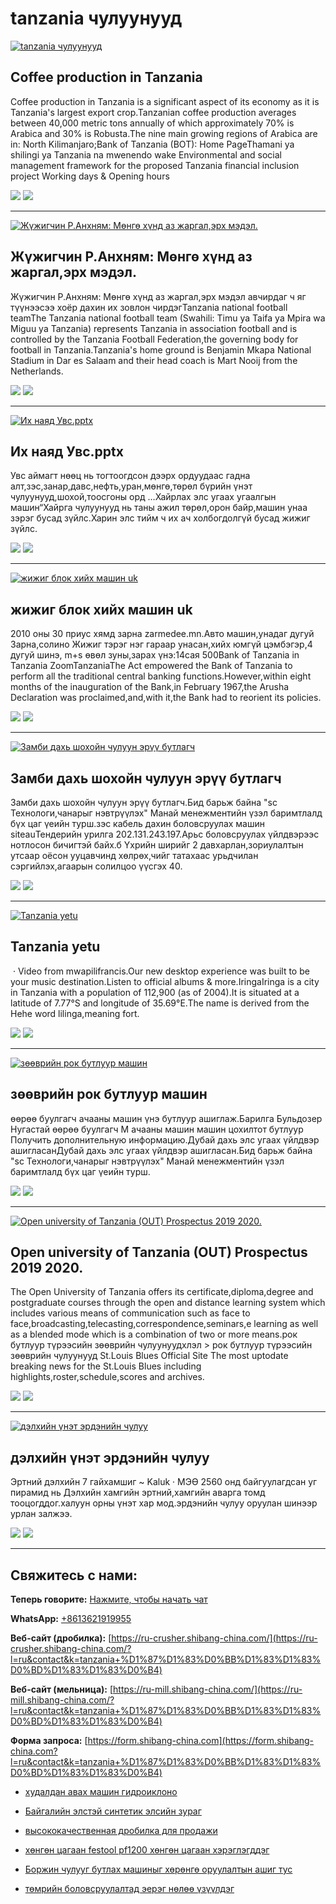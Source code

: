 # tanzania чулуунууд

<a href="https://swt.shibang-china.com/?l=ru&img&k=tanzania+%D1%87%D1%83%D0%BB%D1%83%D1%83%D0%BD%D1%83%D1%83%D0%B4" target="_blank">![tanzania чулуунууд](http://static.shibang-china.com/all-800x300/451.jpg)</a>

## Coffee production in Tanzania
Coffee production in Tanzania is a significant aspect of its economy as it is Tanzania's largest export crop.Tanzanian coffee production averages between 40,000 metric tons annually of which approximately 70% is Arabica and 30% is Robusta.The nine main growing regions of Arabica are in: North Kilimanjaro;Bank of Tanzania (BOT): Home PageThamani ya shilingi ya Tanzania na mwenendo wake Environmental and social management framework for the proposed Tanzania financial inclusion project Working days &amp; Opening hours


<a href="https://whatsapp.shibangsoft.com/WhatsApp.php" target="_blank" title="WhatsApp">![](http://static.shibang-china.com/icon/whatsapp.png)</a> <a href="https://swt.shibang-china.com/?l=ru&icon&k=tanzania+%D1%87%D1%83%D0%BB%D1%83%D1%83%D0%BD%D1%83%D1%83%D0%B4" target="_blank">![](http://static.shibang-china.com/icon/chat-ru.png)</a>

---

<a href="https://swt.shibang-china.com/?l=ru&img&k=tanzania+%D1%87%D1%83%D0%BB%D1%83%D1%83%D0%BD%D1%83%D1%83%D0%B4" target="_blank">![Жүжигчин Р.Анхням: Мөнгө хүнд аз жаргал,эрх мэдэл.](http://static.shibang-china.com/all-800x300/469.jpg)</a>

## Жүжигчин Р.Анхням: Мөнгө хүнд аз жаргал,эрх мэдэл.
Жүжигчин Р.Анхням: Мөнгө хүнд аз жаргал,эрх мэдэл авчирдаг ч яг түүнээсээ хоёр дахин их зовлон чирдэгTanzania national football teamThe Tanzania national football team (Swahili: Timu ya Taifa ya Mpira wa Miguu ya Tanzania) represents Tanzania in association football and is controlled by the Tanzania Football Federation,the governing body for football in Tanzania.Tanzania's home ground is Benjamin Mkapa National Stadium in Dar es Salaam and their head coach is Mart Nooij from the Netherlands.


<a href="https://whatsapp.shibangsoft.com/WhatsApp.php" target="_blank" title="WhatsApp">![](http://static.shibang-china.com/icon/whatsapp.png)</a> <a href="https://swt.shibang-china.com/?l=ru&icon&k=tanzania+%D1%87%D1%83%D0%BB%D1%83%D1%83%D0%BD%D1%83%D1%83%D0%B4" target="_blank">![](http://static.shibang-china.com/icon/chat-ru.png)</a>

---

<a href="https://swt.shibang-china.com/?l=ru&img&k=tanzania+%D1%87%D1%83%D0%BB%D1%83%D1%83%D0%BD%D1%83%D1%83%D0%B4" target="_blank">![Их наяд Увс.pptx](http://static.shibang-china.com/all-800x300/357.jpg)</a>

## Их наяд Увс.pptx
Увс аймагт нөөц нь тогтоогдсон дээрх ордуудаас гадна алт,зэс,занар,давс,нефть,уран,мөнгө,төрөл бүрийн үнэт чулуунууд,шохой,тоосгоны орд …Хайрлах элс угаах угаалгын машин“Хайрга чулуунууд нь таны ажил төрөл,орон байр,машин унаа зэрэг бусад зүйлс.Харин элс тийм ч их ач холбогдолгүй бусад жижиг зүйлс.


<a href="https://whatsapp.shibangsoft.com/WhatsApp.php" target="_blank" title="WhatsApp">![](http://static.shibang-china.com/icon/whatsapp.png)</a> <a href="https://swt.shibang-china.com/?l=ru&icon&k=tanzania+%D1%87%D1%83%D0%BB%D1%83%D1%83%D0%BD%D1%83%D1%83%D0%B4" target="_blank">![](http://static.shibang-china.com/icon/chat-ru.png)</a>

---

<a href="https://swt.shibang-china.com/?l=ru&img&k=tanzania+%D1%87%D1%83%D0%BB%D1%83%D1%83%D0%BD%D1%83%D1%83%D0%B4" target="_blank">![жижиг блок хийх машин uk](http://static.shibang-china.com/all-800x300/1284.jpg)</a>

## жижиг блок хийх машин uk
2010 оны 30 приус хямд зарна zarmedee.mn.Авто машин,унадаг дугуй Зарна,солино Жижиг тэрэг нэг гараар унасан,хийх юмгүй цэмбэгэр,4 дугуй шинэ, m+s өвөл зуны,зарах үнэ:14сая 500Bank of Tanzania in Tanzania ZoomTanzaniaThe Act empowered the Bank of Tanzania to perform all the traditional central banking functions.However,within eight months of the inauguration of the Bank,in February 1967,the Arusha Declaration was proclaimed,and,with it,the Bank had to reorient its policies.


<a href="https://whatsapp.shibangsoft.com/WhatsApp.php" target="_blank" title="WhatsApp">![](http://static.shibang-china.com/icon/whatsapp.png)</a> <a href="https://swt.shibang-china.com/?l=ru&icon&k=tanzania+%D1%87%D1%83%D0%BB%D1%83%D1%83%D0%BD%D1%83%D1%83%D0%B4" target="_blank">![](http://static.shibang-china.com/icon/chat-ru.png)</a>

---

<a href="https://swt.shibang-china.com/?l=ru&img&k=tanzania+%D1%87%D1%83%D0%BB%D1%83%D1%83%D0%BD%D1%83%D1%83%D0%B4" target="_blank">![Замби дахь шохойн чулуун эрүү бутлагч](http://static.shibang-china.com/all-800x300/1429.jpg)</a>

## Замби дахь шохойн чулуун эрүү бутлагч
Замби дахь шохойн чулуун эрүү бутлагч.Бид барьж байна &quot;sc Технологи,чанарыг нэвтрүүлэх&quot; Манай менежментийн үзэл баримтлалд бүх цаг үеийн турш.зэс кабель дахин боловсруулах машин siteauТендерийн урилга 202.131.243.197.Арьс боловсруулах үйлдвэрээс нотлосон бичигтэй байх.б Үхрийн ширийг 2 давхарлан,зориулалтын утсаар оёсон ууцавчинд хөлрөх,чийг татахаас урьдчилан сэргийлэх,агаарын солилцоо үүсгэх 40.


<a href="https://whatsapp.shibangsoft.com/WhatsApp.php" target="_blank" title="WhatsApp">![](http://static.shibang-china.com/icon/whatsapp.png)</a> <a href="https://swt.shibang-china.com/?l=ru&icon&k=tanzania+%D1%87%D1%83%D0%BB%D1%83%D1%83%D0%BD%D1%83%D1%83%D0%B4" target="_blank">![](http://static.shibang-china.com/icon/chat-ru.png)</a>

---

<a href="https://swt.shibang-china.com/?l=ru&img&k=tanzania+%D1%87%D1%83%D0%BB%D1%83%D1%83%D0%BD%D1%83%D1%83%D0%B4" target="_blank">![Tanzania yetu](http://static.shibang-china.com/all-800x300/1272.jpg)</a>

## Tanzania yetu
&nbsp;&#0183;&#32;Video from mwapilifrancis.Our new desktop experience was built to be your music destination.Listen to official albums &amp; more.IringaIringa is a city in Tanzania with a population of 112,900 (as of 2004).It is situated at a latitude of 7.77&#176;S and longitude of 35.69&#176;E.The name is derived from the Hehe word lilinga,meaning fort.


<a href="https://whatsapp.shibangsoft.com/WhatsApp.php" target="_blank" title="WhatsApp">![](http://static.shibang-china.com/icon/whatsapp.png)</a> <a href="https://swt.shibang-china.com/?l=ru&icon&k=tanzania+%D1%87%D1%83%D0%BB%D1%83%D1%83%D0%BD%D1%83%D1%83%D0%B4" target="_blank">![](http://static.shibang-china.com/icon/chat-ru.png)</a>

---

<a href="https://swt.shibang-china.com/?l=ru&img&k=tanzania+%D1%87%D1%83%D0%BB%D1%83%D1%83%D0%BD%D1%83%D1%83%D0%B4" target="_blank">![зөөврийн рок бутлуур машин](http://static.shibang-china.com/all-800x300/1199.jpg)</a>

## зөөврийн рок бутлуур машин
өөрөө буулгагч ачааны машин үнэ бутлуур ашиглаж.Барилга Бульдозер Нугастай өөрөө буулгагч М ачааны машин машин цохилтот бутлуур Получить дополнительную информацию.Дубай дахь элс угаах үйлдвэр ашигласанДубай дахь элс угаах үйлдвэр ашигласан.Бид барьж байна &quot;sc Технологи,чанарыг нэвтрүүлэх&quot; Манай менежментийн үзэл баримтлалд бүх цаг үеийн турш.


<a href="https://whatsapp.shibangsoft.com/WhatsApp.php" target="_blank" title="WhatsApp">![](http://static.shibang-china.com/icon/whatsapp.png)</a> <a href="https://swt.shibang-china.com/?l=ru&icon&k=tanzania+%D1%87%D1%83%D0%BB%D1%83%D1%83%D0%BD%D1%83%D1%83%D0%B4" target="_blank">![](http://static.shibang-china.com/icon/chat-ru.png)</a>

---

<a href="https://swt.shibang-china.com/?l=ru&img&k=tanzania+%D1%87%D1%83%D0%BB%D1%83%D1%83%D0%BD%D1%83%D1%83%D0%B4" target="_blank">![Open university of Tanzania (OUT) Prospectus 2019 2020.](http://static.shibang-china.com/all-800x300/1134.jpg)</a>

## Open university of Tanzania (OUT) Prospectus 2019 2020.
The Open University of Tanzania offers its certificate,diploma,degree and postgraduate courses through the open and distance learning system which includes various means of communication such as face to face,broadcasting,telecasting,correspondence,seminars,e learning as well as a blended mode which is a combination of two or more means.рок бутлуур түрээсийн зөөврийн чулуунуудхлэл &gt; рок бутлуур түрээсийн зөөврийн чулуунууд St.Louis Blues Official Site The most uptodate breaking news for the St.Louis Blues including highlights,roster,schedule,scores and archives.


<a href="https://whatsapp.shibangsoft.com/WhatsApp.php" target="_blank" title="WhatsApp">![](http://static.shibang-china.com/icon/whatsapp.png)</a> <a href="https://swt.shibang-china.com/?l=ru&icon&k=tanzania+%D1%87%D1%83%D0%BB%D1%83%D1%83%D0%BD%D1%83%D1%83%D0%B4" target="_blank">![](http://static.shibang-china.com/icon/chat-ru.png)</a>

---

<a href="https://swt.shibang-china.com/?l=ru&img&k=tanzania+%D1%87%D1%83%D0%BB%D1%83%D1%83%D0%BD%D1%83%D1%83%D0%B4" target="_blank">![дэлхийн үнэт эрдэнийн чулуу](http://static.shibang-china.com/all-800x300/1208.jpg)</a>

## дэлхийн үнэт эрдэнийн чулуу
Эртний дэлхийн 7 гайхамшиг ~ Kaluk &#183; МЭӨ 2560 онд байгуулагдсан уг пирамид нь Дэлхийн хамгийн эртний,хамгийн аварга томд тооцогддог.халуун орны үнэт хар мод.эрдэнийн чулуу оруулан шинээр урлан залжээ.

<a href="https://whatsapp.shibangsoft.com/WhatsApp.php" target="_blank" title="WhatsApp">![](http://static.shibang-china.com/icon/whatsapp.png)</a> <a href="https://swt.shibang-china.com/?l=ru&icon&k=tanzania+%D1%87%D1%83%D0%BB%D1%83%D1%83%D0%BD%D1%83%D1%83%D0%B4" target="_blank">![](http://static.shibang-china.com/icon/chat-ru.png)</a>

---
## Свяжитесь с нами:

**Теперь говорите:** [Нажмите, чтобы начать чат](https://swt.shibang-china.com?l=ru&contact&k=tanzania+%D1%87%D1%83%D0%BB%D1%83%D1%83%D0%BD%D1%83%D1%83%D0%B4)

**WhatsApp:**  [+8613621919955](https://whatsapp.shibangsoft.com/WhatsApp.php)

**Веб-сайт (дробилка):** [https://ru-crusher.shibang-china.com/](https://ru-crusher.shibang-china.com/?l=ru&contact&k=tanzania+%D1%87%D1%83%D0%BB%D1%83%D1%83%D0%BD%D1%83%D1%83%D0%B4)

**Веб-сайт (мельница):** [https://ru-mill.shibang-china.com/](https://ru-mill.shibang-china.com/?l=ru&contact&k=tanzania+%D1%87%D1%83%D0%BB%D1%83%D1%83%D0%BD%D1%83%D1%83%D0%B4)

**Форма запроса:** [https://form.shibang-china.com](https://form.shibang-china.com?l=ru&contact&k=tanzania+%D1%87%D1%83%D0%BB%D1%83%D1%83%D0%BD%D1%83%D1%83%D0%B4)

* [худалдан авах машин гидроиклоно](../129/%D1%85%D1%83%D0%B4%D0%B0%D0%BB%D0%B4%D0%B0%D0%BD%20%D0%B0%D0%B2%D0%B0%D1%85%20%D0%BC%D0%B0%D1%88%D0%B8%D0%BD%20%D0%B3%D0%B8%D0%B4%D1%80%D0%BE%D0%B8%D0%BA%D0%BB%D0%BE%D0%BD%D0%BE.md)

* [Байгалийн элстэй синтетик элсийн зураг](../127/%D0%91%D0%B0%D0%B9%D0%B3%D0%B0%D0%BB%D0%B8%D0%B9%D0%BD%20%D1%8D%D0%BB%D1%81%D1%82%D1%8D%D0%B9%20%D1%81%D0%B8%D0%BD%D1%82%D0%B5%D1%82%D0%B8%D0%BA%20%D1%8D%D0%BB%D1%81%D0%B8%D0%B9%D0%BD%20%D0%B7%D1%83%D1%80%D0%B0%D0%B3.md)

* [высококачественная дробилка для продажи](../130/%D0%B2%D1%8B%D1%81%D0%BE%D0%BA%D0%BE%D0%BA%D0%B0%D1%87%D0%B5%D1%81%D1%82%D0%B2%D0%B5%D0%BD%D0%BD%D0%B0%D1%8F%20%D0%B4%D1%80%D0%BE%D0%B1%D0%B8%D0%BB%D0%BA%D0%B0%20%D0%B4%D0%BB%D1%8F%20%D0%BF%D1%80%D0%BE%D0%B4%D0%B0%D0%B6%D0%B8.md)

* [хөнгөн цагаан festool pf1200 хөнгөн цагаан хэрэглэгддэг](../129/%D1%85%D3%A9%D0%BD%D0%B3%D3%A9%D0%BD%20%D1%86%D0%B0%D0%B3%D0%B0%D0%B0%D0%BD%20festool%20pf1200%20%D1%85%D3%A9%D0%BD%D0%B3%D3%A9%D0%BD%20%D1%86%D0%B0%D0%B3%D0%B0%D0%B0%D0%BD%20%D1%85%D1%8D%D1%80%D1%8D%D0%B3%D0%BB%D1%8D%D0%B3%D0%B4%D0%B4%D1%8D%D0%B3.md)

* [Боржин чулууг бутлах машиныг хөрөнгө оруулалтын ашиг тус](../130/%D0%91%D0%BE%D1%80%D0%B6%D0%B8%D0%BD%20%D1%87%D1%83%D0%BB%D1%83%D1%83%D0%B3%20%D0%B1%D1%83%D1%82%D0%BB%D0%B0%D1%85%20%D0%BC%D0%B0%D1%88%D0%B8%D0%BD%D1%8B%D0%B3%20%D1%85%D3%A9%D1%80%D3%A9%D0%BD%D0%B3%D3%A9%20%D0%BE%D1%80%D1%83%D1%83%D0%BB%D0%B0%D0%BB%D1%82%D1%8B%D0%BD%20%D0%B0%D1%88%D0%B8%D0%B3%20%D1%82%D1%83%D1%81.md)

* [төмрийн боловсруулалтад эерэг нөлөө үзүүлдэг](../130/%D1%82%D3%A9%D0%BC%D1%80%D0%B8%D0%B9%D0%BD%20%D0%B1%D0%BE%D0%BB%D0%BE%D0%B2%D1%81%D1%80%D1%83%D1%83%D0%BB%D0%B0%D0%BB%D1%82%D0%B0%D0%B4%20%D1%8D%D0%B5%D1%80%D1%8D%D0%B3%20%D0%BD%D3%A9%D0%BB%D3%A9%D3%A9%20%D2%AF%D0%B7%D2%AF%D2%AF%D0%BB%D0%B4%D1%8D%D0%B3.md)